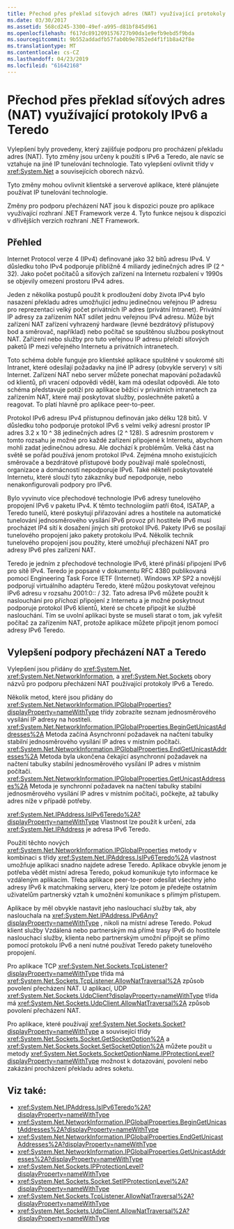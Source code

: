 ```yaml
---
title: Přechod přes překlad síťových adres (NAT) využívající protokoly IPv6 a Teredo
ms.date: 03/30/2017
ms.assetid: 568cd245-3300-49ef-a995-d81bf845d961
ms.openlocfilehash: f617dc8912091576727b90da1e9efb9ebd5f9bda
ms.sourcegitcommit: 9b552addadfb57fab0b9e7852ed4f1f1b8a42f8e
ms.translationtype: MT
ms.contentlocale: cs-CZ
ms.lasthandoff: 04/23/2019
ms.locfileid: "61642168"
---
```

# <a name="nat-traversal-using-ipv6-and-teredo"></a>Přechod přes překlad síťových adres (NAT) využívající protokoly IPv6 a Teredo
Vylepšení byly provedeny, který zajišťuje podporu pro procházení překladu adres (NAT). Tyto změny jsou určeny k použití s IPv6 a Teredo, ale navíc se vztahuje na jiné IP tunelování technologie. Tato vylepšení ovlivnit třídy v <xref:System.Net> a souvisejících oborech názvů.  
  
 Tyto změny mohou ovlivnit klientské a serverové aplikace, které plánujete používat IP tunelování technologie.  
  
 Změny pro podporu přecházení NAT jsou k dispozici pouze pro aplikace využívající rozhraní .NET Framework verze 4. Tyto funkce nejsou k dispozici v dřívějších verzích rozhraní .NET Framework.  
  
## <a name="overview"></a>Přehled  
 Internet Protocol verze 4 (IPv4) definované jako 32 bitů adresu IPv4. V důsledku toho IPv4 podporuje přibližně 4 miliardy jedinečných adres IP (2 ^ 32). Jako počet počítačů a síťových zařízení na Internetu rozbalení v 1990s se objevily omezení prostoru IPv4 adres.  
  
 Jeden z několika postupů použít k prodloužení doby života IPv4 bylo nasazení překladu adres umožňující jednu jedinečnou veřejnou IP adresu pro reprezentaci velký počet privátních IP adres (privátní Intranet). Privátní IP adresy za zařízením NAT sdílet jednu veřejnou IPv4 adresu. Může být zařízení NAT zařízení vyhrazený hardware (levné bezdrátový přístupový bod a směrovač, například) nebo počítač se spuštěnou službou poskytnout NAT. Zařízení nebo služby pro tuto veřejnou IP adresu přeloží síťových paketů IP mezi veřejného Internetu a privátních intranetech.  
  
 Toto schéma dobře funguje pro klientské aplikace spuštěné v soukromé síti Intranet, které odesílají požadavky na jiné IP adresy (obvykle servery) v síti Internet. Zařízení NAT nebo server můžete ponechat mapování požadavků od klientů, při vracení odpovědi věděl, kam má odesílat odpovědi. Ale toto schéma představuje potíží pro aplikace běžící v privátních intranetech za zařízením NAT, které mají poskytovat služby, poslechněte paketů a reagovat. To platí hlavně pro aplikace peer-to-peer.  
  
 Protokol IPv6 adresu IPv4 přístupnou definován jako délku 128 bitů. V důsledku toho podporuje protokol IPv6 s velmi velký adresní prostor IP adres 3.2 x 10 ^ 38 jedinečných adres (2 ^ 128). S adresním prostorem v tomto rozsahu je možné pro každé zařízení připojené k Internetu, abychom mohli zadat jedinečnou adresu. Ale dochází k problémům. Velká část na světě se pořád používá jenom protokol IPv4. Zejména mnoho existujících směrovače a bezdrátové přístupové body používají malé společnosti, organizace a domácností nepodporuje IPv6. Také někteří poskytovatelé Internetu, které slouží tyto zákazníky buď nepodporuje, nebo nenakonfigurovali podpory pro IPv6.  
  
 Bylo vyvinuto více přechodové technologie IPv6 adresy tunelového propojení IPv6 v paketu IPv4. K těmto technologiím patří 6to4, ISATAP, a Teredo tunelů, které poskytují přiřazování adres a hostitele na automatické tunelování jednosměrového vysílání IPv6 provoz při hostitele IPv6 musí procházet IP4 sítí k dosažení jiných sítí protokol IPv6. Pakety IPv6 se posílají tunelového propojení jako pakety protokolu IPv4. Několik technik tunelového propojení jsou použity, které umožňují přecházení NAT pro adresy IPv6 přes zařízení NAT.  
  
 Teredo je jedním z přechodové technologie IPv6, které přináší připojení IPv6 pro sítě IPv4. Teredo je popsané v dokumentu RFC 4380 publikovaná pomocí Engineering Task Force IETF (Internet). Windows XP SP2 a novější podporují virtuálního adaptéru Teredo, které můžou poskytovat veřejnou IPv6 adresu v rozsahu 2001:0:: / 32. Tato adresa IPv6 můžete použít k naslouchání pro příchozí připojení z Internetu a je možné poskytnout podporuje protokol IPv6 klientů, které se chcete připojit ke službě naslouchání. Tím se uvolní aplikaci byste se museli starat o tom, jak vyřešit počítač za zařízením NAT, protože aplikace můžete připojit jenom pomocí adresy IPv6 Teredo.  
  
## <a name="enhancements-to-support-nat-traversal-and-teredo"></a>Vylepšení podpory přecházení NAT a Teredo  
 Vylepšení jsou přidány do <xref:System.Net>, <xref:System.Net.NetworkInformation>, a <xref:System.Net.Sockets> obory názvů pro podporu přecházení NAT používající protokoly IPv6 a Teredo.  
  
 Několik metod, které jsou přidány do <xref:System.Net.NetworkInformation.IPGlobalProperties?displayProperty=nameWithType> třídy zobrazíte seznam jednosměrového vysílání IP adresy na hostiteli. <xref:System.Net.NetworkInformation.IPGlobalProperties.BeginGetUnicastAddresses%2A> Metoda začíná Asynchronní požadavek na načtení tabulky stabilní jednosměrového vysílání IP adres v místním počítači. <xref:System.Net.NetworkInformation.IPGlobalProperties.EndGetUnicastAddresses%2A> Metoda byla ukončena čekající asynchronní požadavek na načtení tabulky stabilní jednosměrového vysílání IP adres v místním počítači. <xref:System.Net.NetworkInformation.IPGlobalProperties.GetUnicastAddresses%2A> Metoda je synchronní požadavek na načtení tabulky stabilní jednosměrového vysílání IP adres v místním počítači, počkejte, až tabulky adres níže v případě potřeby.  
  
 <xref:System.Net.IPAddress.IsIPv6Teredo%2A?displayProperty=nameWithType> Vlastnost lze použít k určení, zda <xref:System.Net.IPAddress> je adresa IPv6 Teredo.  
  
 Použití těchto nových <xref:System.Net.NetworkInformation.IPGlobalProperties> metody v kombinaci s třídy <xref:System.Net.IPAddress.IsIPv6Teredo%2A> vlastnost umožňuje aplikaci snadno najdete adrese Teredo. Aplikace obvykle jenom je potřeba vědět místní adresa Teredo, pokud komunikuje tyto informace ke vzdáleným aplikacím. Třeba aplikace peer-to-peer odesílat všechny jeho adresy IPv6 k matchmaking serveru, který lze potom je předejte ostatním uživatelům partnerský vztah k umožnění komunikace s přímým přístupem.  
  
 Aplikace by měl obvykle nastavit jeho naslouchací služby tak, aby naslouchala na <xref:System.Net.IPAddress.IPv6Any?displayProperty=nameWithType> , nikoli na místní adrese Teredo. Pokud klient služby Vzdálená nebo partnerským má přímé trasy IPv6 do hostitele naslouchací služby, klienta nebo partnerským umožní připojit se přímo pomocí protokolu IPv6 a není nutné používat Teredo pakety tunelového propojení.  
  
 Pro aplikace TCP <xref:System.Net.Sockets.TcpListener?displayProperty=nameWithType> třída má <xref:System.Net.Sockets.TcpListener.AllowNatTraversal%2A> způsob povolení přecházení NAT. U aplikací, UDP <xref:System.Net.Sockets.UdpClient?displayProperty=nameWithType> třída má <xref:System.Net.Sockets.UdpClient.AllowNatTraversal%2A> způsob povolení přecházení NAT.  
  
 Pro aplikace, které používají <xref:System.Net.Sockets.Socket?displayProperty=nameWithType> a související třídy <xref:System.Net.Sockets.Socket.GetSocketOption%2A> a <xref:System.Net.Sockets.Socket.SetSocketOption%2A> můžete použít u metody <xref:System.Net.Sockets.SocketOptionName.IPProtectionLevel?displayProperty=nameWithType> možnost k dotazování, povolení nebo zakázání procházení překladu adres soketu.  
  
## <a name="see-also"></a>Viz také:

- <xref:System.Net.IPAddress.IsIPv6Teredo%2A?displayProperty=nameWithType>
- <xref:System.Net.NetworkInformation.IPGlobalProperties.BeginGetUnicastAddresses%2A?displayProperty=nameWithType>
- <xref:System.Net.NetworkInformation.IPGlobalProperties.EndGetUnicastAddresses%2A?displayProperty=nameWithType>
- <xref:System.Net.NetworkInformation.IPGlobalProperties.GetUnicastAddresses%2A?displayProperty=nameWithType>
- <xref:System.Net.Sockets.IPProtectionLevel?displayProperty=nameWithType>
- <xref:System.Net.Sockets.Socket.SetIPProtectionLevel%2A?displayProperty=nameWithType>
- <xref:System.Net.Sockets.TcpListener.AllowNatTraversal%2A?displayProperty=nameWithType>
- <xref:System.Net.Sockets.UdpClient.AllowNatTraversal%2A?displayProperty=nameWithType>
